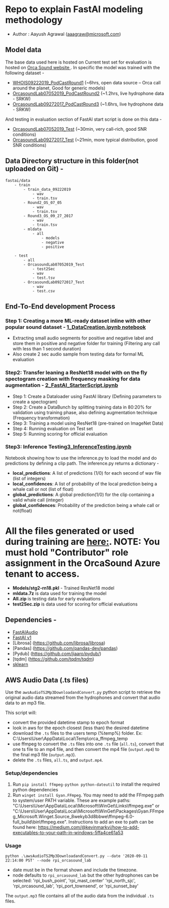 # Repo to explain FastAI modeling methodology
- Author : Aayush Agrawal (aaagraw@microsoft.com)

## Model data 
The base data used here is hosted on Current test set for evaluation is hosted on [Orca Sound website ](https://github.com/orcasound/orcadata/wiki/Pod.Cast-data-archive#test-sets). In specific the model was  trained with the following dataset -

- [WHOIS09222019_PodCastRound1](https://github.com/orcasound/orcadata/wiki/Pod.Cast-data-archive#WHOIS_PodCastRound1) (~6hrs, open data source – Orca call around the planet, Good for generic models)
- [OrcasoundLab07052019_PodCastRound2](https://github.com/orcasound/orcadata/wiki/Pod.Cast-data-archive#OrcasoundLab07052019_PodCastRound2) (~1.2hrs, live hydrophone data - SRKW)
- [OrcasoundLab09272017_PodCastRound3](https://github.com/orcasound/orcadata/wiki/Pod.Cast-data-archive#OrcasoundLab09272017_PodCastRound3) (~1.6hrs, live hydrophone data - SRKW)

And testing in evaluation section of FastAI start script is done on this data - 
- [OrcasoundLab07052019_Test](https://github.com/orcasound/orcadata/wiki/Pod.Cast-data-archive#OrcasoundLab07052019_Test) (~30min, very call-rich, good SNR conditions)
- [OrcasoundLab09272017_Test](https://github.com/orcasound/orcadata/wiki/Pod.Cast-data-archive#OrcasoundLab07052019_Test) (~21min, more typical distribution, good SNR conditions)

## Data Directory structure in this folder(not uploaded on Git) -

```
fastai/data
    - train
        - train_data_09222019
            - wav
            - train.tsv
        - Round2_OS_07_05
            - wav
            - train.tsv
        - Round3_OS_09_27_2017
            - wav
            - train.tsv
        - mldata
            - all
                - models
                - negative
                - positive

    - test
        - all
        - OrcasoundLab07052019_Test
            - test2Sec
            - wav
            - test.tsv
        - OrcasoundLab09272017_Test
            - wav
            - test.csv
```

## End-To-End development Process

### **Step 1**: Creating a more ML-ready dataset inline with other popular sound dataset - [1_DataCreation.ipynb notebook]()
- Extracting small audio segments for positive and negative label and store them in positive and negative folder for training  (Filtering any call with less than 1 second duration)
- Also create 2 sec audio sample from testing data for formal ML evaluation

### **Step2**: Transfer leaning a ResNet18 model with on the fly spectogram creation with frequency masking for data augmentation - [2_FastAI_StarterScript.ipynb]()
- Step 1: Create a Dataloader using FastAI library (Defining parameters to create a spectogram)
- Step 2: Create a DataBunch by splitting training data in 80:20% for validation using training phase, also defining augmentation technique (Frequency transformation)
- Step 3: Training a model using ResNet18 (pre-trained on ImageNet Data)
- Step 4: Running evaluation on Test set
- Step 5: Running scoring for official evaluation

### **Step3**: Inference Testing[3_InferenceTesting.ipynb]()
Notebook showing how to use the inference.py to load the model and do predictions by defining a clip path.
The inference.py returns a dictionary -
- **local_predictions**: A list of predictions (1/0) for each second of wav file (list of integers)
- **local_confidences**: A list of probability of the local prediction being a whale call or not (list of float)
- **global_predictions**: A global prediction(1/0) for the clip containing a valid whale call (integer)
- **global_confidences**: Probability of the prediction being a whale call or not(float)

# All the files generated or used during training are [here:](https://portal.azure.com/#@adminorcasound.onmicrosoft.com/resource/subscriptions/c65c3881-6d6b-4210-94db-5301ef484f17/resourceGroups/mldev/providers/Microsoft.Storage/storageAccounts/storagesnap/overview). NOTE: You must hold "Contributor" role assignment in the OrcaSound Azure tenant to access.
- **Models/stg2-rn18.pkl** - Trained ResNet18 model
- **mldata.7z** is data used for training the model
- **All.zip** is testing data for early evaluations
- **test2Sec.zip** is data used for scoring for official evaluations

## Dependencies -
- [FastAIAudio](https://github.com/mogwai/fastai_audio)
- [FastAI v1](https://github.com/fastai/fastai/blob/master/README.md#installation)
- [Librosa] (https://github.com/librosa/librosa)
- [Pandas] (https://github.com/pandas-dev/pandas)
- [Pydub] (https://github.com/jiaaro/pydub/)
- [tqdm] (https://github.com/tqdm/tqdm)
- [sklearn](https://scikit-learn.org/stable/install.html)

## AWS Audio Data (.ts files)
Use the `awsAudioTS2Mp3DownloadandConvert.py` python script to retrieve the original audio data streamed from the hydrophones and convert that audio data to an mp3 file.

This script will:
- convert the provided datetime stamp to epoch format
- look in aws for the epoch closest (less than) the desired datetime
- download the `.ts` files to the users temp (%temp%) folder. Ex: C:\Users\User\AppData\Local\Temp\orca_ffmpeg_temp
- use ffmpeg to convert the `.ts` files into one `.ts` file (`all.ts`), convert that one ts file to an mp4 file, and then convert the mp4 file (`output.mp4`) to the final mp3 file (`output.mp3`).
- delete the `.ts` files, `all.ts`, and `output.mp4`.

### Setup/dependencies
1. Run `pip install ffmpeg-python python-dateutil` to install the required python dependencies
1. Run `winget install Gyan.FFmpeg`.  You may need to add the FFmpeg path to system/user PATH variable. These are example paths:
"C:\Users\User\AppData\Local\Microsoft\WinGet\Links\ffmpeg.exe" or "C:\Users\User\AppData\Local\Microsoft\WinGet\Packages\Gyan.FFmpeg_Microsoft.Winget.Source_8wekyb3d8bbwe\ffmpeg-6.0-full_build\bin\ffmpeg.exe". Instructions to add an exe to path can be found here: https://medium.com/@kevinmarkvi/how-to-add-executables-to-your-path-in-windows-5ffa4ce61a53

### Usage
`python .\awsAudioTS2Mp3DownloadandConvert.py --date '2020-09-11 22:14:00 PST' --node rpi_orcasound_lab`

- date must be in the format shown and include the timezone.
- node defaults to `rpi_orcasound_lab` but the other hydrophones can be selected: 'rpi_bush_point', 'rpi_mast_center' 'rpi_north_sjc', 'rpi_orcasound_lab', 'rpi_port_townsend', or 'rpi_sunset_bay'

The `output.mp3` file contains all of the audio data from the individual `.ts` files.
